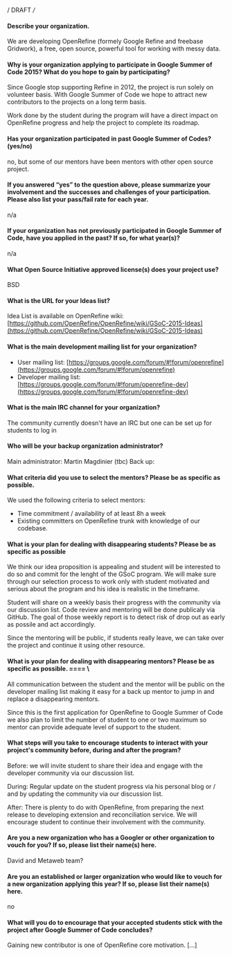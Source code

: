 / DRAFT _/_

#### Describe your organization.

We are developing OpenRefine (formely Google Refine and freebase Gridwork), a free, open source, powerful tool for working with messy data.

#### Why is your organization applying to participate in Google Summer of Code 2015? What do you hope to gain by participating?

Since Google stop supporting Refine in 2012, the project is run solely on volunteer basis. With Google Summer of Code we hope to attract new contributors to the projects on a long term basis.

Work done by the student during the program will have a direct impact on OpenRefine progress and help the project to complete its roadmap.

#### Has your organization participated in past Google Summer of Codes? (yes/no)

no, but some of our mentors have been mentors with other open source project.

#### If you answered “yes” to the question above, please summarize your involvement and the successes and challenges of your participation. Please also list your pass/fail rate for each year.

n/a

#### If your organization has not previously participated in Google Summer of Code, have you applied in the past? If so, for what year(s)?

n/a

#### What Open Source Initiative approved license(s) does your project use?

BSD

#### What is the URL for your Ideas list?

Idea List is available on OpenRefine wiki: [https://github.com/OpenRefine/OpenRefine/wiki/GSoC-2015-Ideas](https://github.com/OpenRefine/OpenRefine/wiki/GSoC-2015-Ideas)

#### What is the main development mailing list for your organization?

- User mailing list: [https://groups.google.com/forum/#!forum/openrefine](https://groups.google.com/forum/#!forum/openrefine)
- Developer mailing list: [https://groups.google.com/forum/#!forum/openrefine-dev](https://groups.google.com/forum/#!forum/openrefine-dev)

#### What is the main IRC channel for your organization?

The community currently doesn't have an IRC but one can be set up for students to log in

#### Who will be your backup organization administrator?

Main administrator: Martin Magdinier (tbc) Back up:

#### What criteria did you use to select the mentors? Please be as specific as possible.

We used the following criteria to select mentors:

- Time commitment / availability of at least 8h a week
- Existing committers on OpenRefine trunk with knowledge of our codebase. 

#### What is your plan for dealing with disappearing students? Please be as specific as possible

We think our idea proposition is appealing and student will be interested to do so and commit for the lenght of the GSoC program. We will make sure through our selection process to work only with student motivated and serious about the program and his idea is realistic in the timeframe.

Student will share on a weekly basis their progress with the community via our discussion list. Code review and mentoring will be done publicaly via GitHub. The goal of those weekly report is to detect risk of drop out as early as possile and act accordingly.

Since the mentoring will be public, if students really leave, we can take over the project and continue it using other resource.

#### What is your plan for dealing with disappearing mentors? Please be as specific as possible. ==== \

All communication between the student and the mentor will be public on the developer mailing list making it easy for a back up mentor to jump in and replace a disappearing mentors.

Since this is the first application for OpenRefine to Google Summer of Code we also plan to limit the number of student to one or two maximum so mentor can provide adequate level of support to the student.

#### What steps will you take to encourage students to interact with your project's community before, during and after the program?

Before: we will invite student to share their idea and engage with the developer community via our discussion list.

During: Regular update on the student progress via his personal blog or / and by updating the community via our discussion list.

After: There is plenty to do with OpenRefine, from preparing the next release to developing extension and reconciliation service. We will encourage student to continue their involvement with the community.

#### Are you a new organization who has a Googler or other organization to vouch for you? If so, please list their name(s) here.

David and Metaweb team?

#### Are you an established or larger organization who would like to vouch for a new organization applying this year? If so, please list their name(s) here.

no

#### What will you do to encourage that your accepted students stick with the project after Google Summer of Code concludes?

Gaining new contributor is one of OpenRefine core motivation. [...]


